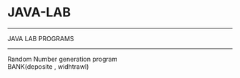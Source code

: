 # JAVA-LAB
<hr>
JAVA LAB PROGRAMS
<hr>
Random Number generation program <br>
BANK(deposite , widhtrawl)<br>

